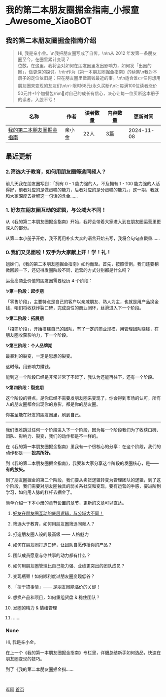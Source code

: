 # 我的第二本朋友圈掘金指南_小报童_Awesome_XiaoBOT

## 我的第二本朋友圈掘金指南介绍
> Hi, 我是亲小金。\n我把朋友圈写成了自传。\n\n从 2012 年发第一条朋友圈至今，在圈里累计变现 7  
位数。在这里，我将会对如何在朋友圈里发出影响力，如何发「出圈的圈」，做更深的探讨。\n\n作为《第一本朋友圈掘金指南》的续集\n我对本册子的定位依旧是：只在朋友圈里做离钱最近的事。\n\n适合谁👉任何想用朋友圈来变现的友友们\n\n✨限时68元(永久买断)\n💹每满100位读者涨价50元并+1个加餐包\n\n💪对自己的成长有信心，决心让每一位买断这本册子的读者，入股不亏！  
  


|名称|作者|读者数量|内容数量|更新时间|
|---|---|---|---|---|
|[我的第二本朋友圈掘金指南](https://xiaobot.net/p/aha-richmoments?refer=0b133df9-27dc-423b-8101-639049001c13)|亲小金|22人|3篇|2024-11-08|

## 最近更新
### 2.筛选大于教育，如何用朋友圈筛选同频人？

前几天我在朋友圈写到：「拥有 0 - 1 能力强的人，不及拥有 1 - 100
能力强的人活得好，前者对应的是做蛋糕的能力，后者对应的是分蛋糕的能力。」这一期，我就和大家深度去拆解这一句话的含金......

### 1\. 好友在朋友圈互动的逻辑，与公域大不同！

从《我的第二本朋友圈掘金指南》开始，我将会带着大家进入到在朋友圈运营里更深入的部分。

从第二本小册子开始，我不再用朴实大众的语言开始去写，我将会句句直戳重......

### 0.我们又见面啦！双手为大家献上开！学！礼！

姐妹们，《我的第二本朋友圈掘金指南》如约而至。首先，按照惯例，我们还要稍微回顾一下，还记得发圈阶段不同，运营的方式分别都是什么吗？

运营高商业价值的朋友圈需要经历 4 个阶段：

**✨第一阶段：起步期**

「零售阶段」，主要特点是自己的客户以亲戚朋友、熟人为主，也就是用产品换金钱，咱们将收获炸裂口碑，完成良性的商业闭环，丝滑进入下一个阶段。

**✨第二阶段：拓展期**

「招商阶段」，开始搭建自己的团队，有了一定的商业规模，用管理团队赚钱，在朋友圈收获影响力，下一个阶段。

**✨第三阶段：个人品牌期**

最暴利的裂变，一定是思想的裂变。

这时候，用影响力赚钱。

能到这一个阶段已经是非常非常了不起了，我认为还能再往下，还有一个阶段。

**✨第四阶段：裂变期**

这个阶段的特点，是你已经不需要发朋友圈来变现了，你会得到市场的认可，所有人的朋友圈都会出现你的身影，都是你的朋友圈。

你甚至能在好友的朋友圈里，刷到自己。

* * *

我们很难跳过任何一个阶段进入下一个阶段，因为每一个阶段我们为了收获口碑、团队、影响力、裂变，我们的动作都是不一样的。

在《我的第一本朋友圈掘金指南》里我有一个很核心的分享：在这个阶段，我们的动作都是——**投其所好。**

到《我的第二本朋友圈掘金指南》，我要和大家分享这个阶段的发圈核心，是——**有的放矢。**

到了朋友圈掘金的第二个阶段，我们要从卖货逻辑转变为管理团队的逻辑，到了这个阶段，我们需要对朋友圈独具的弱关系社交和变现，要有运营的手感，要进阶到学习，如何用人脉的杠杆去掘金了。

简单介绍一下本小册的章节设置的章节，更新的文章可以直达。

  1. [好友在朋友圈互动的底层逻辑，与公域大不同！](https://xiaobot.net/post/6e57c814-5895-41a0-98e7-e6f1891dc512?refer=de9de487-5e63-4935-810b-037ef8d671e6)

  2. 筛选大于教育，如何用朋友圈筛选同频人？

  3. 打造朋友圈人设的最高级 —— 人格魅力

  4. 如何在朋友圈打造口碑，让团队自愿传播你的产品？

  5. 团队成员愿意与你共事的动力都有什么？

  6. 如何用朋友圈管理比自己能力强、业绩更突出的团队成员？

  7. 变现瓶颈！如何顺利度过朋友圈变现低谷？

  8. 「擅于搞事情」—— 是朋友圈能溢价的关键！

  9. 想换产品和项目，如何重组货盘 & 稳住团队？

  10. 发圈的精力 & 情绪管理

  11. ……

### None

Hi, 我是亲小金。

在上一个《我的第一本朋友圈掘金指南》专栏里，详细总结新手如何选品，快速在朋友圈变现的技巧。

到了《我的第二本朋友圈掘金指......


<a href="https://github.com/Reno9527/awesome-xiaobot" style="color: white; text-decoration: none;">awesome-xiaobot</a>

返回 [首页](../README.md)
